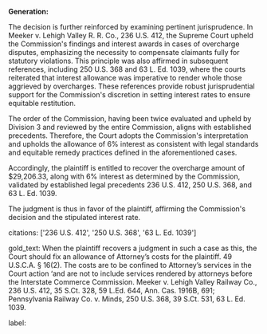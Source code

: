 **Generation:**

The decision is further reinforced by examining pertinent jurisprudence. In Meeker v. Lehigh Valley R. R. Co., 236 U.S. 412, the Supreme Court upheld the Commission's findings and interest awards in cases of overcharge disputes, emphasizing the necessity to compensate claimants fully for statutory violations. This principle was also affirmed in subsequent references, including 250 U.S. 368 and 63 L. Ed. 1039, where the courts reiterated that interest allowance was imperative to render whole those aggrieved by overcharges. These references provide robust jurisprudential support for the Commission's discretion in setting interest rates to ensure equitable restitution.

The order of the Commission, having been twice evaluated and upheld by Division 3 and reviewed by the entire Commission, aligns with established precedents. Therefore, the Court adopts the Commission's interpretation and upholds the allowance of 6% interest as consistent with legal standards and equitable remedy practices defined in the aforementioned cases.

Accordingly, the plaintiff is entitled to recover the overcharge amount of $29,206.33, along with 6% interest as determined by the Commission, validated by established legal precedents 236 U.S. 412, 250 U.S. 368, and 63 L. Ed. 1039.

The judgment is thus in favor of the plaintiff, affirming the Commission's decision and the stipulated interest rate.

citations: ['236 U.S. 412', '250 U.S. 368', '63 L. Ed. 1039']

gold_text: When the plaintiff recovers a judgment in such a case as this, the Court should fix an allowance of Attorney’s costs for the plaintiff. 49 U.S.C.A. § 16(2). The costs are to be confined to Attorney’s services in the Court action ‘and are not to include services rendered by attorneys before the Interstate Commerce Commission. Meeker v. Lehigh Valley Railway Co., 236 U.S. 412, 35 S.Ct. 328, 59 L.Ed. 644, Ann. Cas. 1916B, 691; Pennsylvania Railway Co. v. Minds, 250 U.S. 368, 39 S.Ct. 531, 63 L. Ed. 1039.

label: 